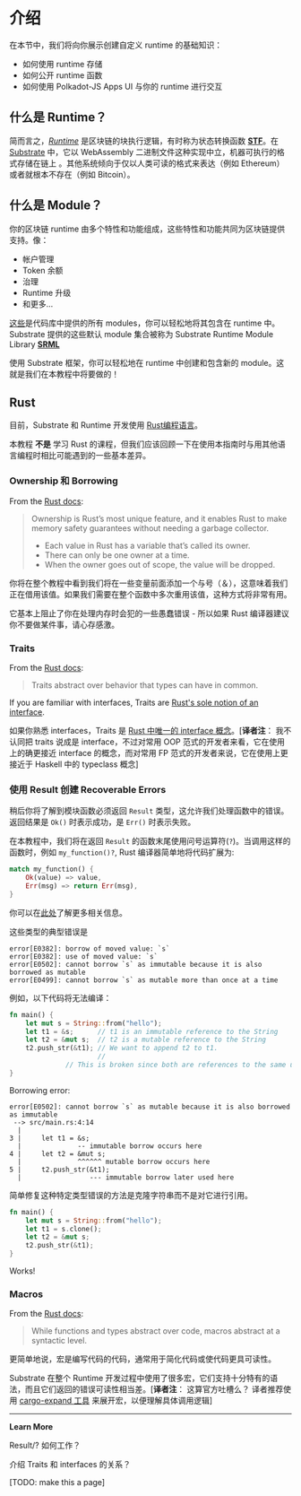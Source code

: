 # 介绍

在本节中，我们将向你展示创建自定义 runtime 的基础知识：

- 如何使用 runtime 存储
- 如何公开 runtime 函数
- 如何使用 Polkadot-JS Apps UI 与你的 runtime 进行交互

## 什么是 Runtime？

简而言之，[*Runtime*](https://substrate.readme.io/docs/glossary#section-runtime) 是区块链的块执行逻辑，有时称为状态转换函数 [**STF**](https://substrate.readme.io/docs/glossary#section-stf-state-transition-function-)。在 [Substrate](https://substrate.readme.io/docs/glossary#section-substrate) 中，它以 WebAssembly 二进制文件这种实现中立，机器可执行的格式存储在链上 。其他系统倾向于仅以人类可读的格式来表达（例如 Ethereum）或者就根本不存在（例如 Bitcoin）。

## 什么是 Module？

你的区块链 runtime 由多个特性和功能组成，这些特性和功能共同为区块链提供支持。像：

- 帐户管理
- Token 余额
- 治理
- Runtime 升级
- 和更多...

[这些](https://github.com/paritytech/substrate/tree/master/srml)是代码库中提供的所有 modules，你可以轻松地将其包含在 runtime 中。Substrate 提供的这些默认 module 集合被称为 Substrate Runtime Module Library [**SRML**](https://substrate.readme.io/docs/glossary#section-srml-substrate-runtime-module-library-)

使用 Substrate 框架，你可以轻松地在 runtime 中创建和包含新的 module。这就是我们在本教程中将要做的！

## Rust

目前，Substrate 和 Runtime 开发使用 [Rust编程语言](https://www.parity.io/why-rust/)。

本教程 **不是** 学习 Rust 的课程，但我们应该回顾一下在使用本指南时与用其他语言编程时相比可能遇到的一些基本差异。

### Ownership 和 Borrowing

From the [Rust docs](https://doc.rust-lang.org/book/ownership.html):

> Ownership is Rust’s most unique feature, and it enables Rust to make memory safety guarantees without needing a garbage collector.
>
> - Each value in Rust has a variable that’s called its owner.
> - There can only be one owner at a time.
> - When the owner goes out of scope, the value will be dropped.

你将在整个教程中看到我们将在一些变量前面添加一个与号（＆），这意味着我们正在借用该值。如果我们需要在整个函数中多次重用该值，这种方式将非常有用。

它基本上阻止了你在处理内存时会犯的一些愚蠢错误 - 所以如果 Rust 编译器建议你不要做某件事，请心存感激。

### Traits

From the [Rust docs](https://doc.rust-lang.org/book/traits.html):

> Traits abstract over behavior that types can have in common.

If you are familiar with interfaces, Traits are [Rust's sole notion of an interface](https://blog.rust-lang.org/2015/05/11/traits.html).

如果你熟悉 interfaces，Traits 是 [Rust 中唯一的 interface 概念](https://blog.rust-lang.org/2015/05/11/traits.html)。[**译者注**： 我不认同把 traits 说成是 interface，不过对常用 OOP 范式的开发者来看，它在使用上的确更接近 interface 的概念，而对常用 FP 范式的开发者来说，它在使用上更接近于 Haskell 中的 typeclass 概念]

### 使用 Result 创建 Recoverable Errors

稍后你将了解到模块函数必须返回 `Result` 类型，这允许我们处理函数中的错误。返回结果是 `Ok()` 时表示成功，是 `Err()` 时表示失败。

在本教程中，我们将在返回 `Result` 的函数末尾使用问号运算符(`?`)。当调用这样的函数时，例如 `my_function()?`, Rust 编译器简单地将代码扩展为:

```rust
match my_function() {
    Ok(value) => value,
    Err(msg) => return Err(msg),
}
```

你可以在[此处](https://doc.rust-lang.org/book/ch09-02-recoverable-errors-with-result.html)了解更多相关信息。

这些类型的典型错误是

```
error[E0382]: borrow of moved value: `s`
error[E0382]: use of moved value: `s`
error[E0502]: cannot borrow `s` as immutable because it is also borrowed as mutable
error[E0499]: cannot borrow `s` as mutable more than once at a time
```

例如，以下代码将无法编译：

```rust
fn main() {
    let mut s = String::from("hello");
    let t1 = &s;      // t1 is an immutable reference to the String
    let t2 = &mut s;  // t2 is a mutable reference to the String
    t2.push_str(&t1); // We want to append t2 to t1.
                      //
              // This is broken since both are references to the same underlying string.
}
```

Borrowing error:

```
error[E0502]: cannot borrow `s` as mutable because it is also borrowed as immutable
 --> src/main.rs:4:14
  |
3 |     let t1 = &s;
  |              -- immutable borrow occurs here
4 |     let t2 = &mut s;
  |              ^^^^^^ mutable borrow occurs here
5 |     t2.push_str(&t1);
  |                 --- immutable borrow later used here
```

简单修复这种特定类型错误的方法是克隆字符串而不是对它进行引用。

```rust
fn main() {
    let mut s = String::from("hello");
    let t1 = s.clone();
    let t2 = &mut s;
    t2.push_str(&t1);
}
```

Works!

### Macros

From the [Rust docs](https://doc.rust-lang.org/book/macros.html):

> While functions and types abstract over code, macros abstract at a syntactic level.

更简单地说，宏是编写代码的代码，通常用于简化代码或使代码更具可读性。

Substrate 在整个 Runtime 开发过程中使用了很多宏，它们支持十分特有的语法，而且它们返回的错误可读性相当差。[**译者注**： 这算官方吐槽么？ 译者推荐使用 [cargo-expand 工具](https://github.com/dtolnay/cargo-expand) 来展开宏，以便理解具体调用逻辑]

---

**Learn More**

Result/? 如何工作？

介绍 Traits 和 interfaces 的关系？

[TODO: make this a page]
